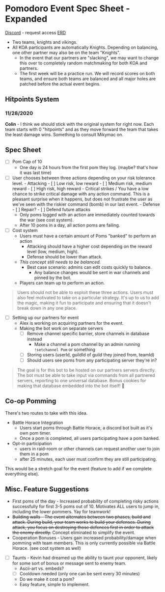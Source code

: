 # Pomodoro Event Spec Sheet - Expanded

[Discord](#) - request access
[ERD](https://dbdiagram.io/d/5fa190533a78976d7b7a5c0a)

- Two teams, knights and vikings.
- All KOA participants are automatically Knights. Depending on balancing, one other partner may also be on the team "Knights".
    - In the event that our partners are "slacking", we may want to change this over to completely random matchmaking for both KOA and partners.
    - The first week will be a practice run. We will record scores on both teams, and ensure both teams are balanced and all major holes are patched before the actual event begins.

## Hitpoints System

### 11/28/2020

**Colin** - I think we should stick with the original system for right now. Each team starts with 0 "hitpoints" and as they move forward the team that takes the least damage wins. Something to consult Mikymac on.

## Spec Sheet

- [ ] Pom Cap of 10
    - One day is 24 hours from the first pom they log. (maybe? that's how it was last time)
- [ ] User chooses between three actions depending on your risk tolerance level.
        - Attacking
            - [ ] Low risk, low reward
            - [ ] Medium risk, medium reward
            - [ ] High risk, high reward
                - Critical strikes / You have a low chance to strike critical damage with any action command. This is a pleasant surprise when it happens, but does not frustrate the user as we've seen with the riskier command (bomb) in our last event.
        - Defense
            - [ ] Repair?
            - [ ] Defend future attacks
    - Only poms logged with an action are immediately counted towards the war (see cost system).
    - After 10 poms in a day, all action poms are failing.
- [ ] Cost system
    - Users must have a certain amount of Poms "banked" to perform an action
        - Attacking should have a higher cost depending on the reward level (low, medium, high).
        - Defense should be lower than attack.
    - *This concept still needs to be balanced.*
        - Best case scenario: admins can edit costs quickly to balance.
            - Any balance changes would be sent in war channels and pinned by the bot.
    - Players can team up to perform an action.

> Users should not be able to exploit these three actions. Users must also feel motivated to take on a particular strategy. It's up to us to add the magic, making it fun to participate and ensuring that it doesn't break down in any one place.

- [ ] Setting up our partners for event
    - Alex is working on acquiring partners for the event.
    - Making the bot work on separate servers
        - [ ] Remove channel specific barrier, store channels in database instead
            - Make a channel a pom channel by an admin running `!setchannel Pom` or something
        - [ ] Storing users (userId, guildId of guild they joined from, teamId)
        - [ ] Should users see poms from any participating server they're in?

> The goal is for this bot to be hosted on our partners servers directly. The bot must be able to take input via commands from all partnered servers, reporting to one universal database. Bonus cookies for making that database embedded into the bot itself! :cookie:

## Co-op Pomming

There's two routes to take with this idea.

- Battle Horace Integration
    - Users start poms through Battle Horace, a discord bot built as it's own pom timer.
    - Once a pom is completed, all users participating have a pom banked.
- Opt-in participation
    - users in raid-room or other channels can request another user to join them in a pom
    - after 25 minutes, each user must confirm they are still participating.

This would be a stretch goal for the event (feature to add if we complete everything else).

## Misc. Feature Suggestions

- First poms of the day - Increased probability of completing risky actions successfully for first 3-5 poms out of 10. Motivates ALL users to jump in, including the lower pommers. Yay for teamwork!
- ~~Building walls - The event alternates between two phases, build and attack. During build, your team works to build your defenses. During attack, you focus on destroying those defences first in order to attack the enemy directly.~~ Concept eliminated to simplify the event.
- Cooperation Bonuses - Users gain increased probability/damage when pomming with team members. This is only currently possible via Battle Horace. (see cost system as well)
- [ ] Taunts - Kevin had dreamed up the ability to taunt your opponent, likely for some sort of bonus or message sent to enemy team.
    - Ascii-art vs. embeds?
    - [ ] Cooldown needed (only one can be sent every 30 minutes)
    - Do we make it cost a pom?
    - Easy feature, simple to implement.
